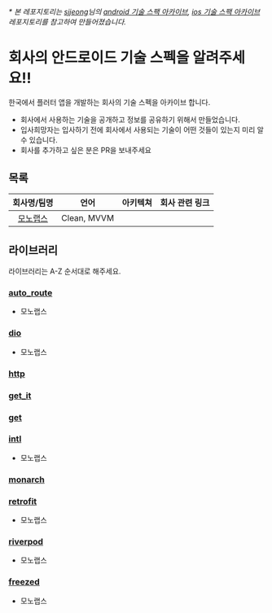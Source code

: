 ###### * 본 레포지토리는 [sjjeong](https://github.com/sjjeong)님의 [android 기술 스팩 아카이브](https://github.com/sjjeong/android-tech-spec-in-korea-company), [ios 기술 스팩 아카이브](https://github.com/sjjeong/ios-tech-spec-in-korea-company) 레포지토리를 참고하여 만들어졌습니다.

# 회사의 안드로이드 기술 스펙을 알려주세요!!
한국에서 플러터 앱을 개발하는 회사의 기술 스펙을 아카이브 합니다.
- 회사에서 사용하는 기술을 공개하고 정보를 공유하기 위해서 만들었습니다.
- 입사희망자는 입사하기 전에 회사에서 사용되는 기술이 어떤 것들이 있는지 미리 알 수 있습니다.
- 회사를 추가하고 싶은 분은 PR을 보내주세요

## 목록
|회사명/팀명|언어|아키텍쳐|회사 관련 링크|
|:-:|:-:|:-:|:-:|
|[모노랩스](https://monolabs.io)|Clean, MVVM||

## 라이브러리
라이브러리는 A-Z 순서대로 해주세요.

### [auto_route](https://pub.dev/packages/auto_route)
- 모노랩스

### [dio](https://pub.dev/packages/dio)
- 모노랩스

### [http](https://pub.dev/packages/http)

### [get_it](https://pub.dev/packages/get_it)

### [get](https://pub.dev/packages/get)

### [intl](https://pub.dev/packages/intl)
- 모노랩스

### [monarch](https://monarchapp.io/)

### [retrofit](https://pub.dev/packages/retrofit)
- 모노랩스

### [riverpod](https://pub.dev/packages/riverpod)
- 모노랩스

### [freezed](https://pub.dev/packages/freezed)
- 모노랩스
